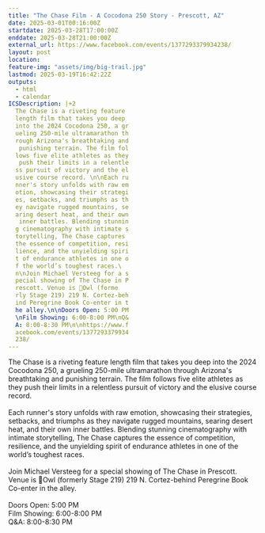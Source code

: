 ```yaml
---
title: "The Chase Film - A Cocodona 250 Story - Prescott, AZ"
date: 2025-03-01T00:16:00Z
startdate: 2025-03-28T17:00:00Z
enddate: 2025-03-28T21:00:00Z
external_url: https://www.facebook.com/events/1377293379934238/
layout: post
location: 
feature-img: "assets/img/big-trail.jpg"
lastmod: 2025-03-19T16:42:22Z
outputs:
  - html
  - calendar
ICSDescription: |+2
  The Chase is a riveting feature   length film that takes you deep   into the 2024 Cocodona 250, a gr  ueling 250-mile ultramarathon th  rough Arizona's breathtaking and   punishing terrain. The film fol  lows five elite athletes as they   push their limits in a relentle  ss pursuit of victory and the el  usive course record. \n\nEach ru  nner's story unfolds with raw em  otion, showcasing their strategi  es, setbacks, and triumphs as th  ey navigate rugged mountains, se  aring desert heat, and their own   inner battles. Blending stunnin  g cinematography with intimate s  torytelling, The Chase captures   the essence of competition, resi  lience, and the unyielding spiri  t of endurance athletes in one o  f the world’s toughest races.\  n\nJoin Michael Versteeg for a s  pecial showing of The Chase in P  rescott. Venue is 📍Owl (forme  rly Stage 219) 219 N. Cortez-beh  ind Peregrine Book Co-enter in t  he alley.\n\nDoors Open: 5:00 PM  \nFilm Showing: 6:00-8:00 PM\nQ&  A: 8:00-8:30 PM\n\nhttps://www.f  acebook.com/events/1377293379934  238/
---
```


The Chase is a riveting feature length film that takes you deep into the 2024 Cocodona 250, a grueling 250-mile ultramarathon through Arizona's breathtaking and punishing terrain. The film follows five elite athletes as they push their limits in a relentless pursuit of victory and the elusive course record. <br>
  <br>
  Each runner's story unfolds with raw emotion, showcasing their strategies, setbacks, and triumphs as they navigate rugged mountains, searing desert heat, and their own inner battles. Blending stunning cinematography with intimate storytelling, The Chase captures the essence of competition, resilience, and the unyielding spirit of endurance athletes in one of the world’s toughest races.<br>
  <br>
  Join Michael Versteeg for a special showing of The Chase in Prescott. Venue is 📍Owl (formerly Stage 219) 219 N. Cortez-behind Peregrine Book Co-enter in the alley.<br>
  <br>
  Doors Open&#58; 5&#58;00 PM<br>
  Film Showing&#58; 6&#58;00-8&#58;00 PM<br>
  Q&A&#58; 8&#58;00-8&#58;30 PM<br>
  <br>
  
